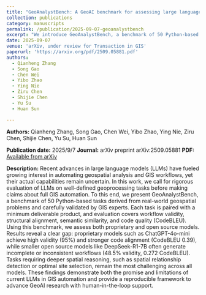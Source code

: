 ```yaml
---
title: "GeoAnalystBench: A GeoAI benchmark for assessing large language models for spatial analysis workflow and code generation"
collection: publications
category: manuscripts
permalink: /publication/2025-09-07-geoanalystbench
excerpt: "We introduce GeoAnalystBench, a benchmark of 50 Python-based geoprocessing tasks for evaluating large language models (LLMs) in geospatial analysis and GIS workflow automation. Our results reveal a significant performance gap between proprietary and open-source models, highlighting both the promise and current limitations of LLMs for GeoAI. <br/> <img src='/images/paper6.png' style='width:500px; height:400px;'>"
date: 2025-09-07
venue: 'arXiv, under review for Transaction in GIS'
paperurl: 'https://arxiv.org/pdf/2509.05881.pdf'
authors:
  - Qianheng Zhang
  - Song Gao
  - Chen Wei
  - Yibo Zhao
  - Ying Nie
  - Ziru Chen
  - Shijie Chen
  - Yu Su
  - Huan Sun

---
```


**Authors:**
Qianheng Zhang, Song Gao, Chen Wei, Yibo Zhao, Ying Nie, Ziru Chen, Shijie Chen, Yu Su, Huan Sun

**Publication date:** 2025/9/7
**Journal:** arXiv preprint arXiv:2509.05881
**PDF:** [Available from arXiv](https://arxiv.org/pdf/2509.05881.pdf)

**Description:**
Recent advances in large language models (LLMs) have fueled growing interest in automating geospatial analysis and GIS workflows, yet their actual capabilities remain uncertain. In this work, we call for rigorous evaluation of LLMs on well-defined geoprocessing tasks before making claims about full GIS automation. To this end, we present GeoAnalystBench, a benchmark of 50 Python-based tasks derived from real-world geospatial problems and carefully validated by GIS experts. Each task is paired with a minimum deliverable product, and evaluation covers workflow validity, structural alignment, semantic similarity, and code quality (CodeBLEU). Using this benchmark, we assess both proprietary and open source models. Results reveal a clear gap: proprietary models such as ChatGPT-4o-mini achieve high validity (95%) and stronger code alignment (CodeBLEU 0.39), while smaller open source models like DeepSeek-R1-7B often generate incomplete or inconsistent workflows (48.5% validity, 0.272 CodeBLEU). Tasks requiring deeper spatial reasoning, such as spatial relationship detection or optimal site selection, remain the most challenging across all models. These findings demonstrate both the promise and limitations of current LLMs in GIS automation and provide a reproducible framework to advance GeoAI research with human-in-the-loop support.
